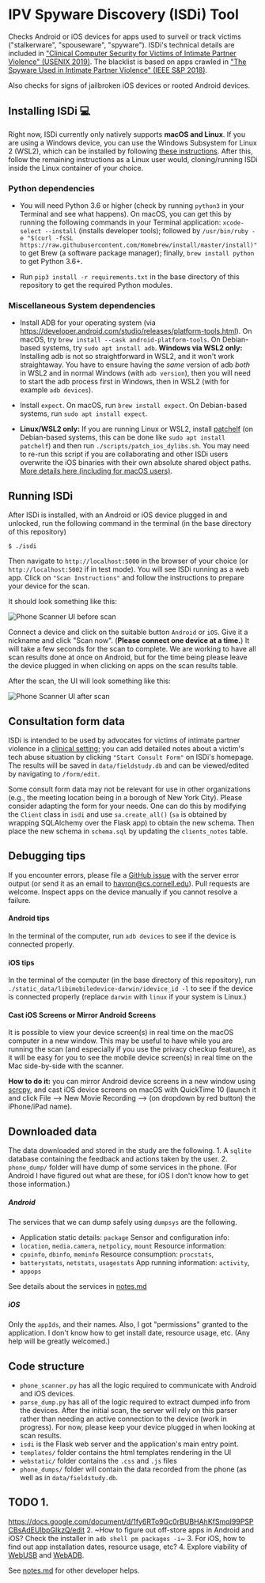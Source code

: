 # IPV Spyware Discovery (ISDi) Tool

Checks Android or iOS devices for apps used to surveil or track victims
("stalkerware", "spouseware", "spyware"). ISDi's technical details are included
in ["Clinical Computer Security for Victims of Intimate Partner Violence"
(USENIX 2019)](https://havron.dev/pubs/clinicalsec.pdf). The blacklist is based
on apps crawled in ["The Spyware Used in Intimate Partner Violence" (IEEE S&P 2018)](https://havron.dev/pubs/spyware.pdf).


Also checks for signs of jailbroken iOS devices or rooted Android devices.

## Installing ISDi :computer:

Right now, ISDi currently only natively supports **macOS and Linux**. If you are using a Windows device, you can use the Windows Subsystem for Linux 2
(WSL2), which can be installed by following [these instructions](https://docs.microsoft.com/en-us/windows/wsl/wsl2-install). After this,
follow the remaining instructions as a Linux user would, cloning/running 
ISDi inside the Linux container of your choice.

### Python dependencies
- You will need Python 3.6 or higher (check by running `python3` in your
Terminal and see what happens).  On macOS, you can get this by running the
following commands in your Terminal application: `xcode-select --install`
(installs developer tools); followed by `/usr/bin/ruby -e "$(curl -fsSL
https://raw.githubusercontent.com/Homebrew/install/master/install)"` to get
Brew (a software package manager); finally, `brew install python` to get Python
3.6+.

- Run `pip3 install -r
requirements.txt` in the base directory of this repository to get the required
Python modules.

### Miscellaneous System dependencies
- Install ADB for your operating system (via
https://developer.android.com/studio/releases/platform-tools.html). On
macOS, try `brew install --cask android-platform-tools`. On Debian-based
systems, try `sudo apt install adb`. 
**Windows via WSL2 only:** Installing adb is not so straightforward in WSL2, and it won't work straightaway. You have to ensure having the *same* version of adb *both* in WSL2 and in normal Windows (with `adb version`), then you will need to start the adb process first in Windows, then in WSL2 (with for example `adb devices`).

- Install `expect`. On macOS, run `brew install expect`. On Debian-based
  systems, run `sudo apt install expect`.

- **Linux/WSL2 only:** If you are running Linux or WSL2, install
   [patchelf](https://nixos.org/patchelf.html) (on Debian-based systems, this
can be done like `sudo apt install patchelf`) and then run
`./scripts/patch_ios_dylibs.sh`. You may need to re-run this script if you are
collaborating and other ISDi users overwrite the iOS binaries with their own 
absolute shared object paths. [More details here (including for macOS users)](notes.md).

<!-- ### Blacklist dependencies -->
<!-- - Fill out https://forms.gle/qzres5fQaRbwsyni7 with -->
<!-- a legitimate request for the blacklist ISDi requires to run. Please note that at this time, **we are only considering requests from those working for victim services organizations.** Approved requests will receive a follow-up email to the address entered on the form, so be sure to check your inbox.  -->
<!--   We will provide `static_data.zip`, which should be unzipped and replacing the public facing -->
<!-- `static_data` directory in this repository. -->

## Running ISDi

After ISDi is installed, with an Android or iOS
device plugged in and unlocked, run the following command in the terminal (in
the base directory of this repository)

```$ ./isdi ```

Then navigate to `http://localhost:5000` in the browser of your choice (or `http://localhost:5002` if
in test mode). You will see ISDi running as a web app. Click on `"Scan Instructions"` and follow 
the instructions to prepare your device for the scan.

It should look something like this:

![Phone Scanner UI before scan](webstatic/ISDi_before_scan.png "Phone Scanner
UI before scan")

Connect a device and click on the suitable button `Android` or `iOS`. Give it a
nickname and click "Scan now". (**Please connect one device at a time.**) It
will take a few seconds for the scan to complete. We are working to have all
scan results done at once on Android, but for the time being please leave the
device plugged in when clicking on apps on the scan results table.

After the scan, the UI will look something like this:

![Phone Scanner UI after scan](webstatic/ISDi_after_scan.png "Phone Scanner
UI")

## Consultation form data 
ISDi is intended to be used by advocates for victims of intimate partner violence in 
a [clinical setting](https://havron.dev/pubs/clinicalsec.pdf); 
you can add detailed notes about a victim's tech abuse situation 
by clicking `"Start Consult Form"` on ISDi's homepage. The results
will be saved in `data/fieldstudy.db` and can be viewed/edited
by navigating to `/form/edit`.

Some consult form data may not be relevant for use in
other organizations (e.g., the meeting location being 
in a borough of New York City). Please consider adapting the form 
for your needs. One can do this by modifying the `Client` class in 
`isdi` and use `sa.create_all()` (`sa` is obtained by wrapping SQLAlchemy over 
the Flask app) to obtain the new
schema. Then place the new schema in `schema.sql` by updating the `clients_notes` table.

## Debugging tips 
If you encounter errors, please file a [GitHub issue](../../issues/) with the server error output 
(or send it as an email to <havron@cs.cornell.edu>). Pull requests are welcome.
Inspect apps on the device manually if you cannot resolve a failure.

#### Android tips 
In the terminal of the computer, run `adb devices` to see if
the device is connected properly.


#### iOS tips 
In the terminal of the computer (in the base directory of this repository), 
run `./static_data/libimobiledevice-darwin/idevice_id -l` to see if
the device is connected properly (replace `darwin` with `linux` if your system is Linux.)

#### Cast iOS Screens or Mirror Android Screens 
It is possible to view your
device screen(s) in real time on the macOS computer in a new window. This may
be useful to have while you are running the scan (and especially if you use the
privacy checkup feature), as it will be easy for you to see the mobile device
screen(s) in real time on the Mac side-by-side with the scanner.

**How to do it:** 
you can mirror Android device screens in a new window using
[scrcpy](https://github.com/Genymobile/scrcpy), and cast iOS device screens on
macOS with QuickTime 10 (launch it and click File --> New Movie Recording -->
(on dropdown by red button) the iPhone/iPad name).

## Downloaded data ## 
The data downloaded and stored in the study are the
following.  1. A `sqlite` database containing the feedback and actions taken by
the user.  2. `phone_dump/` folder will have dump of some services in the
phone.  (For Android I have figured out what are these, for iOS I don't know
how to get those information.)

##### Android 
The services that we can dump safely using `dumpsys` are the
following.
* Application static details: `package` Sensor and configuration info:
* `location`, `media.camera`, `netpolicy`, `mount` Resource information:
* `cpuinfo`, `dbinfo`, `meminfo` Resource consumption: `procstats`,
* `batterystats`, `netstats`, `usagestats` App running information: `activity`,
* `appops`

See details about the services in [notes.md](notes.md)

##### iOS 
Only the `appIds`, and their names. Also, I got "permissions" granted
to the application. I don't know how to get install date, resource usage, etc.
(Any help will be greatly welcomed.)


## Code structure  
* `phone_scanner.py` has all the logic required to communicate with Android and
  iOS devices.
* `parse_dump.py` has all of the logic required to extract dumped info from the
 devices. After the initial scan, the server will rely on this parser rather
 than needing an active connection to the device (work in progress). For now,
 please keep your device plugged in when looking at scan results.  
* `isdi` is the Flask web server and the application's main entry point.
* `templates/` folder contains the html templates rendering in the UI 
* `webstatic/` folder contains the `.css` and `.js` files
* `phone_dumps/` folder will contain the data recorded from the phone (as well as in 
`data/fieldstudy.db`.



## TODO 1.
https://docs.google.com/document/d/1fy6RTo9Gc0rBUBHAhKfSmqI99PSPCBsAdEUIbpGIkzQ/edit
2. ~How to figure out off-store apps in Android and iOS? Check the installer in
`adb shell pm packages -i`~ 3. For iOS, how to find out app installation dates,
resource usage, etc?  4. Explore viability of
[WebUSB](https://github.com/WICG/webusb) and
[WebADB](https://github.com/webadb/webadb.js).

See [notes.md](notes.md) for other developer helps.
